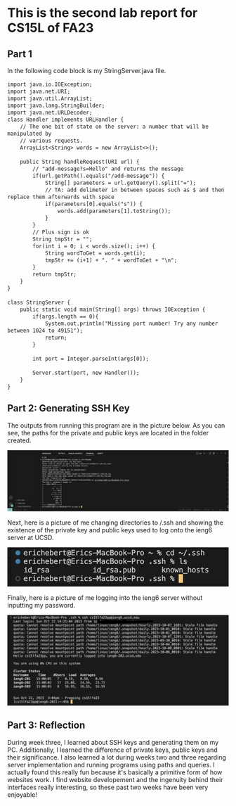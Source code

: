 # This is the second lab report for CS15L of FA23

## Part 1
In the following code block is my StringServer.java file.
```
import java.io.IOException;
import java.net.URI;
import java.util.ArrayList;
import java.lang.StringBuilder;
import java.net.URLDecoder;
class Handler implements URLHandler {
    // The one bit of state on the server: a number that will be manipulated by
    // various requests.
    ArrayList<String> words = new ArrayList<>();

    public String handleRequest(URI url) {
        // "add-message?s=Hello" and returns the message
        if(url.getPath().equals("/add-message")) {
            String[] parameters = url.getQuery().split("=");
            // TA: add delimeter in between spaces such as $ and then replace them afterwards with space
            if(parameters[0].equals("s")) {
                words.add(parameters[1].toString());
            }
        }
        // Plus sign is ok
        String tmpStr = "";
        for(int i = 0; i < words.size(); i++) {
            String wordToGet = words.get(i);
            tmpStr += (i+1) + ". " + wordToGet + "\n";
        }
        return tmpStr;
    }
}

class StringServer {
    public static void main(String[] args) throws IOException {
        if(args.length == 0){
            System.out.println("Missing port number! Try any number between 1024 to 49151");
            return;
        }

        int port = Integer.parseInt(args[0]);

        Server.start(port, new Handler());
    }
}
```

## Part 2: Generating SSH Key

The outputs from running this program are in the picture below. As you can see,
the paths for the private and public keys are located in the folder created.

![SSH Generation](<images/PA2 Images/ssh key generation.png>)

Next, here is a picture of me changing directories to /.ssh and showing the existence of
the private key and public keys used to log onto the ieng6 server at UCSD.

![ls SSH Key path](<images/PA2 Images/ls-.ssh-folder.png>)

Finally, here is a picture of me logging into the ieng6 server without inputting my password.

![Logging into ieng server](<images/PA2 Images/Screenshot 2023-10-22 at 3.04.21 PM.png>)

## Part 3: Reflection
During week three, I learned about SSH keys and generating them on my PC. Additionally, I learned the difference of
private keys, public keys and their significance. I also learned a lot during weeks two and three regarding 
server implementation and running programs using paths and queries. I actually found this really fun because it's
basically a primitive form of how websites work. I find website developement and the ingenuity behind their interfaces
really interesting, so these past two weeks have been very enjoyable!
